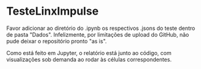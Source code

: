 # TesteLinxImpulse

Favor adicionar ao diretório do .ipynb os respectivos .jsons do teste dentro de pasta "Dados". Infelizmente, por limitações de upload do GitHub, não pude deixar o repositório pronto "as is".

Como está feito em Jupyter, o relatório está junto ao código, com visualizações sob demanda ao rodar às células correspondentes.
